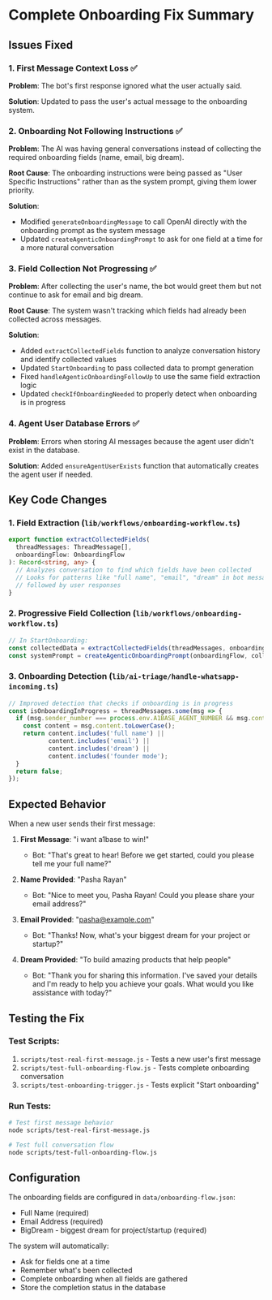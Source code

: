 # Complete Onboarding Fix Summary

## Issues Fixed

### 1. First Message Context Loss ✅
**Problem**: The bot's first response ignored what the user actually said.

**Solution**: Updated to pass the user's actual message to the onboarding system.

### 2. Onboarding Not Following Instructions ✅
**Problem**: The AI was having general conversations instead of collecting the required onboarding fields (name, email, big dream).

**Root Cause**: The onboarding instructions were being passed as "User Specific Instructions" rather than as the system prompt, giving them lower priority.

**Solution**: 
- Modified `generateOnboardingMessage` to call OpenAI directly with the onboarding prompt as the system message
- Updated `createAgenticOnboardingPrompt` to ask for one field at a time for a more natural conversation

### 3. Field Collection Not Progressing ✅
**Problem**: After collecting the user's name, the bot would greet them but not continue to ask for email and big dream.

**Root Cause**: The system wasn't tracking which fields had already been collected across messages.

**Solution**:
- Added `extractCollectedFields` function to analyze conversation history and identify collected values
- Updated `StartOnboarding` to pass collected data to prompt generation
- Fixed `handleAgenticOnboardingFollowUp` to use the same field extraction logic
- Updated `checkIfOnboardingNeeded` to properly detect when onboarding is in progress

### 4. Agent User Database Errors ✅
**Problem**: Errors when storing AI messages because the agent user didn't exist in the database.

**Solution**: Added `ensureAgentUserExists` function that automatically creates the agent user if needed.

## Key Code Changes

### 1. Field Extraction (`lib/workflows/onboarding-workflow.ts`)
```typescript
export function extractCollectedFields(
  threadMessages: ThreadMessage[],
  onboardingFlow: OnboardingFlow
): Record<string, any> {
  // Analyzes conversation to find which fields have been collected
  // Looks for patterns like "full name", "email", "dream" in bot messages
  // followed by user responses
}
```

### 2. Progressive Field Collection (`lib/workflows/onboarding-workflow.ts`)
```typescript
// In StartOnboarding:
const collectedData = extractCollectedFields(threadMessages, onboardingFlow);
const systemPrompt = createAgenticOnboardingPrompt(onboardingFlow, collectedData);
```

### 3. Onboarding Detection (`lib/ai-triage/handle-whatsapp-incoming.ts`)
```typescript
// Improved detection that checks if onboarding is in progress
const isOnboardingInProgress = threadMessages.some(msg => {
  if (msg.sender_number === process.env.A1BASE_AGENT_NUMBER && msg.content) {
    const content = msg.content.toLowerCase();
    return content.includes('full name') || 
           content.includes('email') ||
           content.includes('dream') ||
           content.includes('founder mode');
  }
  return false;
});
```

## Expected Behavior

When a new user sends their first message:

1. **First Message**: "i want a1base to win!"
   - Bot: "That's great to hear! Before we get started, could you please tell me your full name?"

2. **Name Provided**: "Pasha Rayan"
   - Bot: "Nice to meet you, Pasha Rayan! Could you please share your email address?"

3. **Email Provided**: "pasha@example.com"
   - Bot: "Thanks! Now, what's your biggest dream for your project or startup?"

4. **Dream Provided**: "To build amazing products that help people"
   - Bot: "Thank you for sharing this information. I've saved your details and I'm ready to help you achieve your goals. What would you like assistance with today?"

## Testing the Fix

### Test Scripts:
1. `scripts/test-real-first-message.js` - Tests a new user's first message
2. `scripts/test-full-onboarding-flow.js` - Tests complete onboarding conversation
3. `scripts/test-onboarding-trigger.js` - Tests explicit "Start onboarding"

### Run Tests:
```bash
# Test first message behavior
node scripts/test-real-first-message.js

# Test full conversation flow
node scripts/test-full-onboarding-flow.js
```

## Configuration

The onboarding fields are configured in `data/onboarding-flow.json`:
- Full Name (required)
- Email Address (required)  
- BigDream - biggest dream for project/startup (required)

The system will automatically:
- Ask for fields one at a time
- Remember what's been collected
- Complete onboarding when all fields are gathered
- Store the completion status in the database 